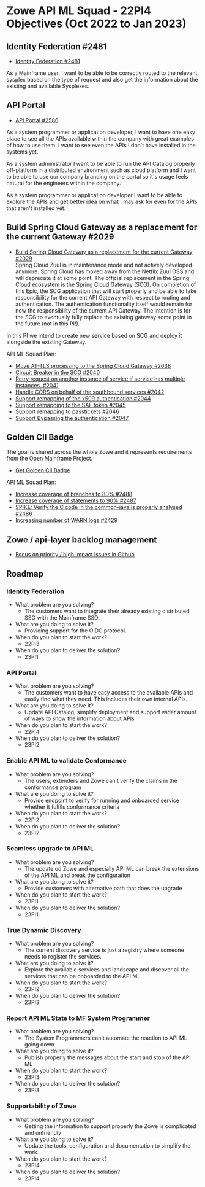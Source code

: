 # Zowe API ML Squad - 22PI4 Objectives (Oct 2022 to Jan 2023)

## Identity Federation #2481

* [Identity Federation #2481](https://github.com/zowe/api-layer/issues/2481)

As a Mainframe user, I want to be able to be correctly routed to the relevant sysplex based on the type of request and also get the information about the existing and available Sysplexes. 

## API Portal

* [API Portal #2586](https://github.com/zowe/api-layer/issues/2586)

As a system programmer or application developer, I want to have one easy place to see all the APIs available within the company with great examples of how to use them. I want to see even the APIs I don't have installed in the systems yet.

As a system administrator I want to be able to run the API Catalog properly off-platform in a distributed environment such as cloud platform and I want to be able to use our company branding on the portal so it's usage feels natural for the engineers within the company.

As a system programmer or application developer I want to be able to explore the APIs and get better idea on what I may ask for even for the APIs that aren't installed yet.

## Build Spring Cloud Gateway as a replacement for the current Gateway #2029

* [Build Spring Cloud Gateway as a replacement for the current Gateway #2029](https://github.com/zowe/api-layer/issues/2029)  
Spring Cloud Zuul is in maintenance mode and not actively developed anymore. Spring Cloud has moved away from the Netflix Zuul OSS and will deprecate it at some point. The official replacement in the Spring Cloud ecosystem is the Spring Cloud Gateway (SCG). On completion of this Epic, the SCG application that will start properly and be able to take responsibility for the current API Gateway with respect to routing and authentication. The authentication functionality itself would remain for now the responsibility of the current API Gateway. The intention is for the SCG to eventually fully replace the existing gateway some point in the future (not in this PI!).  

In this PI we intend to create new service based on SCG and deploy it alongside the existing Gateway. 

API ML Squad Plan:  
- [Move AT-TLS processing to the Spring Cloud Gateway #2038](https://github.com/zowe/api-layer/issues/2038)  
- [Circuit Breaker in the SCG #2040](https://github.com/zowe/api-layer/issues/2040)
- [Retry request on another instance of service if service has multiple instances. #2041](https://github.com/zowe/api-layer/issues/2041)  
- [Handle CORS on behalf of the southbound services #2042](https://github.com/zowe/api-layer/issues/2042)
- [Support remapping of the x509 authentication #2044](https://github.com/zowe/api-layer/issues/2044)
- [Support remapping to the SAF token #2045](https://github.com/zowe/api-layer/issues/2045)
- [Support remapping to passtickets #2046](https://github.com/zowe/api-layer/issues/2046)
- [Support Bypassing the authentication #2047](https://github.com/zowe/api-layer/issues/2047)  

## Golden CII Badge

The goal is shared across the whole Zowe and it represents requirements from the Open Mainframe Project. 

* [Get Golden CII Badge](https://github.com/zowe/community/issues/1279)

API ML Squad Plan:

- [Increase coverage of branches to 80% #2488](https://github.com/zowe/api-layer/issues/2488)  
- [Increase coverage of statements to 90% #2487](https://github.com/zowe/api-layer/issues/2487)  
- [SPIKE: Verify the C code in the common-java is properly analysed #2486](https://github.com/zowe/api-layer/issues/2486)  
- [Increasing number of WARN logs #2429](https://github.com/zowe/api-layer/issues/2429)  

## Zowe / api-layer backlog management

* [Focus on priority / high impact issues in Github](https://github.com/zowe/api-layer/labels/22PI1)

## Roadmap

### Identity Federation 

- What problem are you solving?
  - The customers want to integrate their already existing distributed SSO with the Mainframe SSO. 
- What are you doing to solve it? 
  - Providing support for the OIDC protocol. 
- When do you plan to start the work? 
  - 22PI3
- When do you plan to deliver the solution? 
  - 23PI1

### API Portal 

- What problem are you solving?
  - The customers want to have easy access to the available APIs and easily find what they need. This includes their own internal APIs. 
- What are you doing to solve it? 
  - Update API Catalog, simplify deployment and support wider amount of ways to show the information about APIs
- When do you plan to start the work? 
  - 22PI4
- When do you plan to deliver the solution? 
  - 23PI2

### Enable API ML to validate Conformance

- What problem are you solving?
  - The users, extenders and Zowe can't verify the claims in the conformance program
- What are you doing to solve it? 
  - Provide endpoint to verify for running and onboarded service whether it fulfils conformance criteria
- When do you plan to start the work? 
  - 22PI2
- When do you plan to deliver the solution? 
  - 23PI2

### Seamless upgrade to API ML

- What problem are you solving?
  - The update od Zowe and especially API ML can break the extensions of the API ML and break the configuration
- What are you doing to solve it? 
  - Provide customers with alternative path that does the upgrade
- When do you plan to start the work? 
  - 23PI1
- When do you plan to deliver the solution? 
  - 23PI1

### True Dynamic Discovery

- What problem are you solving?
  - The current discovery service is just a registry where someone needs to register the services. 
- What are you doing to solve it? 
  - Explore the available services and landscape and discover all the services that can be onboarded to the API ML. 
- When do you plan to start the work? 
  - 23PI2
- When do you plan to deliver the solution? 
  - 23PI3

### Report API ML State to MF System Programmer

- What problem are you solving?
  - The System Programmers can't automate the reaction to API ML going down
- What are you doing to solve it? 
  - Publish properly the messages about the start and stop of the API ML
- When do you plan to start the work? 
  - 23PI3
- When do you plan to deliver the solution? 
  - 23PI3

### Supportability of Zowe

- What problem are you solving?
  - Getting the information to support properly the Zowe is complicated and unfriendly
- What are you doing to solve it? 
  - Update the tools, configuration and documentation to simplify the work. 
- When do you plan to start the work? 
  - 23PI4
- When do you plan to deliver the solution? 
  - 23PI4
